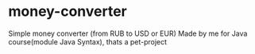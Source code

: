 # money-converter
Simple money converter (from RUB to USD or EUR)
Made by me for Java course(module Java Syntax), thats a pet-project
